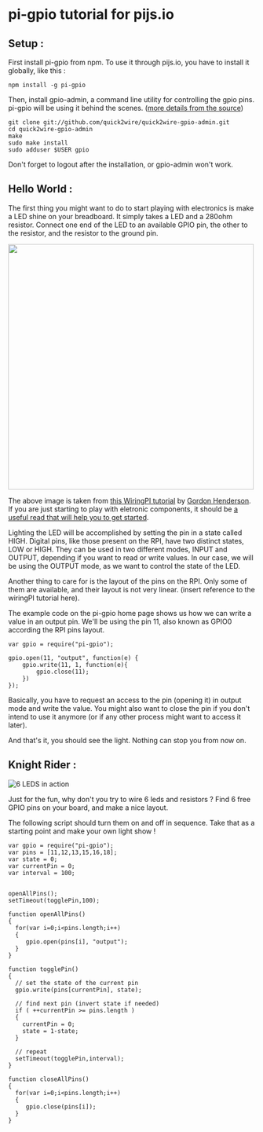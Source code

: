 # pi-gpio tutorial for pijs.io

## Setup :

First install pi-gpio from npm. To use it through pijs.io, you have to install it globally, like this :

	npm install -g pi-gpio

Then, install gpio-admin, a command line utility for controlling the gpio pins. pi-gpio will be using it behind the scenes.
([more details from the source](https://npmjs.org/package/pi-gpio))

	git clone git://github.com/quick2wire/quick2wire-gpio-admin.git
	cd quick2wire-gpio-admin
	make
	sudo make install
	sudo adduser $USER gpio

Don't forget to logout after the installation, or gpio-admin won't work.

## Hello World :

The first thing you might want to do to start playing with electronics is make a LED shine on your breadboard.
It simply takes a LED and a 280ohm resistor. Connect one end of the LED to an available GPIO pin, the other to the resistor, and the resistor to the ground pin.

<img src="https://raw.github.com/boblemarin/pi-gpio-tutorial/master/1led_gpio_bb1.jpg" width="500"/>

The above image is taken from [this WiringPI tutorial](https://projects.drogon.net/raspberry-pi/gpio-examples/tux-crossing/gpio-examples-1-a-single-led/) by [Gordon Henderson](https://twitter.com/drogon). If you are just starting to play with eletronic components, it should be [a useful read that will help you to get started](https://projects.drogon.net/raspberry-pi/gpio-examples/tux-crossing/gpio-examples-1-a-single-led/).

Lighting the LED will be accomplished by setting the pin in a state called HIGH. Digital pins, like those present on the RPI, have two distinct states, LOW or HIGH. They can be used in two different modes, INPUT and OUTPUT, depending if you want to read or write values. In our case, we will be using the OUTPUT mode, as we want to control the state of the LED.

Another thing to care for is the layout of the pins on the RPI. Only some of them are available, and their layout is not very linear. (insert reference to the wiringPI tutorial here).

The example code on the pi-gpio home page shows us how we can write a value in an output pin. We'll be using the pin 11, also known as GPIO0 according the RPI pins layout.

	var gpio = require("pi-gpio");

	gpio.open(11, "output", function(e) {
		gpio.write(11, 1, function(e){
			gpio.close(11);
		})
	});

Basically, you have to request an access to the pin (opening it) in output mode and write the value. You might also want to close the pin if you don't intend to use it anymore (or if any other process might want to access it later).

And that's it, you should see the light. Nothing can stop you from now on.


## Knight Rider :

![6 LEDS in action](https://raw.github.com/boblemarin/pi-gpio-tutorial/master/leds.gif)


Just for the fun, why don't you try to wire 6 leds and resistors ? Find 6 free GPIO pins on your board, and make a nice layout.

The following script should turn them on and off in sequence. Take that as a starting point and make your own light show !


	var gpio = require("pi-gpio");
	var pins = [11,12,13,15,16,18];
	var state = 0;
	var currentPin = 0;
	var interval = 100;


	openAllPins();
	setTimeout(togglePin,100);

	function openAllPins() 
	{
	  for(var i=0;i<pins.length;i++)
	  {
	     gpio.open(pins[i], "output");
	  }
	}

	function togglePin()
	{
	  // set the state of the current pin
	  gpio.write(pins[currentPin], state);

	  // find next pin (invert state if needed)
	  if ( ++currentPin >= pins.length ) 
	  {
	    currentPin = 0;
	    state = 1-state;
	  }

	  // repeat
	  setTimeout(togglePin,interval);
	}

	function closeAllPins() 
	{
	  for(var i=0;i<pins.length;i++)
	  {
	     gpio.close(pins[i]);
	  }
	}